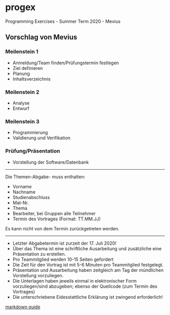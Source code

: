 # progex

Programming Exercises - Summer Term 2020 - Mevius

## Vorschlag von Mevius
### Meilenstein 1
* Anmeldung/Team finden/Prüfungstermin festlegen
* Ziel definieren
* Planung
* Inhaltsverzeichnis

### Meilenstein 2
* Analyse
* Entwurf

### Meilenstein 3
* Programmierung
* Validierung und Verifikation

### Prüfung/Präsentation
* Vorstellung der Software/Datenbank

---

Die Themen-Abgabe- muss enthalten:
* Vorname
* Nachname
* Studienabschluss
* Mat-Nr.
* Thema
* Bearbeiter, bei Gruppen alle Teilnehmer
* Termin des Vortrages (Format: TT.MM.JJ)

Es kann nicht von dem Termin zurückgetreten werden.

---

* Letzter Abgabetermin ist zurzeit der 17. Juli 2020!
* Über das Thema ist eine schriftliche Ausarbeitung und zusätzliche eine Präsentation zu erstellen.
* Pro Teammitglied werden 10-15 Seiten gefordert
* Die Zeit für den Vortrag ist mit 5-6 Minuten pro Teammitglied festgelegt.
* Präsentation und Ausarbeitung haben zeitgleich am Tag der mündlichen Vorstellung vorzuliegen.
* Die Unterlagen haben jeweils einmal in elektronischer Form vorzuliegen/sind abzugeben; ebenso der Quellcode (zum Termin des Vortrages)
* Die unterschriebene Eidesstattliche Erklärung ist zwingend erforderlich!


[markdown guide](https://help.github.com/en/github/writing-on-github/basic-writing-and-formatting-syntax)